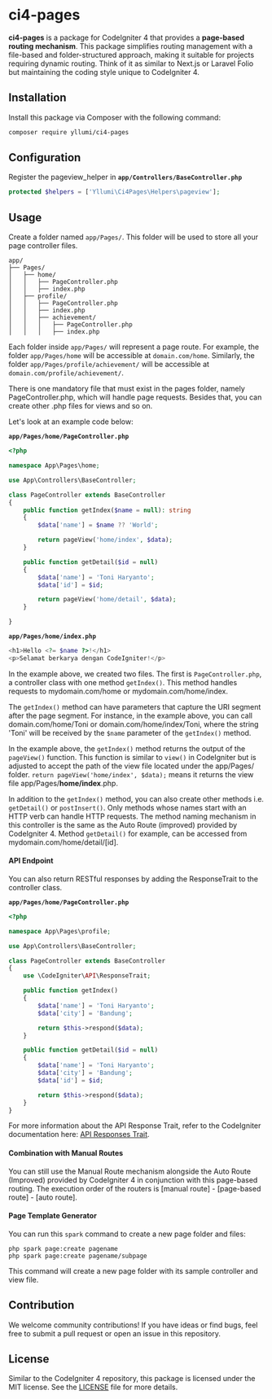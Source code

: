 
# ci4-pages

**ci4-pages** is a package for CodeIgniter 4 that provides a **page-based routing mechanism**. This package simplifies routing management with a file-based and folder-structured approach, making it suitable for projects requiring dynamic routing. Think of it as similar to Next.js or Laravel Folio but maintaining the coding style unique to CodeIgniter 4.

## Installation
Install this package via Composer with the following command:

```bash
composer require yllumi/ci4-pages
```

## Configuration

Register the pageview_helper in **`app/Controllers/BaseController.php`**

```php
protected $helpers = ['Yllumi\Ci4Pages\Helpers\pageview'];
```

## Usage

Create a folder named `app/Pages/`. This folder will be used to store all your page controller files.

```plaintext
app/
├── Pages/
│   ├── home/
│   │   ├── PageController.php
│   │   ├── index.php
│   ├── profile/
│   │   ├── PageController.php
│   │   ├── index.php
│   │   ├── achievement/
│   │   │   ├── PageController.php
│   │   │   ├── index.php
```

Each folder inside `app/Pages/` will represent a page route. For example, the folder `app/Pages/home` will be accessible at `domain.com/home`. Similarly, the folder `app/Pages/profile/achievement/` will be accessible at `domain.com/profile/achievement/`.

There is one mandatory file that must exist in the pages folder, namely PageController.php, which will handle page requests. Besides that, you can create other .php files for views and so on.

Let's look at an example code below:

**`app/Pages/home/PageController.php`**
```php
<?php

namespace App\Pages\home;

use App\Controllers\BaseController;

class PageController extends BaseController
{
    public function getIndex($name = null): string
    {
        $data['name'] = $name ?? 'World';

        return pageView('home/index', $data);
    }

    public function getDetail($id = null)
    {
        $data['name'] = 'Toni Haryanto';
        $data['id'] = $id;

        return pageView('home/detail', $data);
    }

}
```

**`app/Pages/home/index.php`**
```php
<h1>Hello <?= $name ?>!</h1>
<p>Selamat berkarya dengan CodeIgniter!</p>
```

In the example above, we created two files. The first is `PageController.php`, a controller class with one method `getIndex()`. This method handles requests to mydomain.com/home or mydomain.com/home/index.

The `getIndex()` method can have parameters that capture the URI segment after the page segment. For instance, in the example above, you can call domain.com/home/Toni or domain.com/home/index/Toni, where the string 'Toni' will be received by the `$name` parameter of the `getIndex()` method.

In the example above, the `getIndex()` method returns the output of the `pageView()` function. This function is similar to `view()` in CodeIgniter but is adjusted to accept the path of the view file located under the app/Pages/ folder. `return pageView('home/index', $data);` means it returns the view file app/Pages/**home/index**.php.

In addition to the `getIndex()` method, you can also create other methods i.e. `getDetail()` or `postInsert()`. Only methods whose names start with an HTTP verb can handle HTTP requests. The method naming mechanism in this controller is the same as the Auto Route (improved) provided by CodeIgniter 4. Method `getDetail()` for example, can be accessed from mydomain.com/home/detail/[id].

#### API Endpoint

You can also return RESTful responses by adding the ResponseTrait to the controller class.

**`app/Pages/home/PageController.php`**
```php
<?php

namespace App\Pages\profile;

use App\Controllers\BaseController;

class PageController extends BaseController
{
    use \CodeIgniter\API\ResponseTrait;

    public function getIndex()
    {
        $data['name'] = 'Toni Haryanto';
        $data['city'] = 'Bandung';

        return $this->respond($data);
    }

    public function getDetail($id = null)
    {
        $data['name'] = 'Toni Haryanto';
        $data['city'] = 'Bandung';
        $data['id'] = $id;

        return $this->respond($data);
    }
}
```

For more information about the API Response Trait, refer to the CodeIgniter documentation here: [API Responses Trait](https://codeigniter.com/user_guide/outgoing/api_responses.html).

#### Combination with Manual Routes

You can still use the Manual Route mechanism alongside the Auto Route (Improved) provided by CodeIgniter 4 in conjunction with this page-based routing. The execution order of the routers is [manual route] - [page-based route] - [auto route].

#### Page Template Generator

You can run this `spark` command to create a new page folder and files: 

```
php spark page:create pagename
php spark page:create pagename/subpage
```

This command will create a new page folder with its sample controller and view file.

## Contribution
We welcome community contributions! If you have ideas or find bugs, feel free to submit a pull request or open an issue in this repository.

## License
Similar to the CodeIgniter 4 repository, this package is licensed under the MIT license. See the [LICENSE](LICENSE) file for more details.